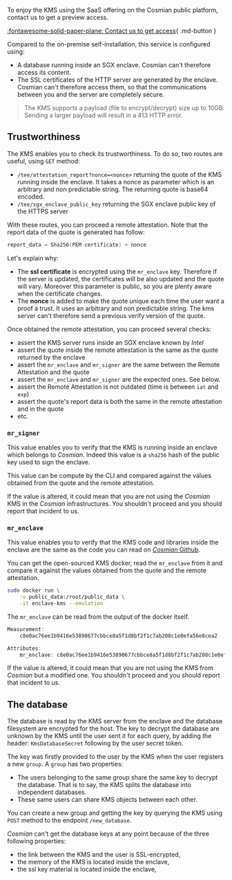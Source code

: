 To enjoy the KMS using the SaaS offering on the Cosmian public platform, contact us to get a preview access.

[:fontawesome-solid-paper-plane: Contact us to get access](mailto:hello@cosmian.com?subject=KMS%20Access){ .md-button }

Compared to the on-premise self-installation, this service is configured using:

- A database running inside an SGX enclave. Cosmian can't therefore access its content.
- The SSL certificates of the HTTP server are generated by the enclave. Cosmian can't therefore access them, so that the communications between you and the server are completely secure.

> The KMS supports a payload (file to encrypt/decrypt) size up to 10GB. Sending a larger payload will result in a 413 HTTP error.

## Trustworthiness

The KMS enables you to check its trustworthiness. To do so, two routes are useful, using `GET` method:

- `/tee/attestation_report?nonce=<nonce>` returning the quote of the KMS running inside the enclave. It takes a nonce as parameter which is an arbitrary and non predictable string. The returning quote is base64 encoded.
- `/tee/sgx_enclave_public_key` returning the SGX enclave public key of the HTTPS server

With these routes, you can proceed a remote attestation. Note that the report data of the quote is generated has follow:

```c
report_data = Sha256(PEM certificate) + nonce
```

Let's explain why:

- The **ssl certificate** is encrypted using the `mr_enclave` key. Therefore if the server is updated, the certificates will be also updated and the quote will vary. Moreover this parameter is public, so you are plenty aware when the certificate changes.
- The **nonce** is added to make the quote unique each time the user want a proof a trust. It uses an arbitrary and non predictable string. The kms server can't therefore send a previous verify version of the quote.

Once obtained the remote attestation, you can proceed several checks:

- assert the KMS server runs inside an SGX enclave known by _Intel_
- assert the quote inside the remote attestation is the same as the quote returned by the enclave
- assert the `mr_enclave` and `mr_signer` are the same between the Remote Attestation and the quote
- assert the `mr_enclave` and `mr_signer` are the expected ones. See below.
- assert the Remote Attestation is not outdated (time is between `iat` and `exp`)
- assert the quote's report data is both the same in the remote attestation and in the quote
- etc.

### `mr_signer`

This value enables you to verify that the KMS is running inside an enclave which belongs to _Cosmian_. Indeed this value is a `sha256` hash of the public key used to sign the enclave.

This value can be compute by the CLI and compared against the values obtained from the quote and the remote attestation.

If the value is altered, it could mean that you are not using the _Cosmian_ KMS in the _Cosmian_ infrastructures. You shouldn't proceed and you should report that incident to us.

### `mr_enclave`

This value enables you to verify that the KMS code and libraries inside the enclave are the same as the code you can read on [_Cosmian_ Github](https://github.com/Cosmian).

You can get the open-sourced KMS docker, read the `mr_enclave` from it and compare it against the values obtained from the quote and the remote attestation.

```sh
sudo docker run \
    -v public_data:/root/public_data \
    -it enclave-kms --emulation
```

The `mr_enclave` can be read from the output of the docker itself.

```c
Measurement:
    c8e0ac76ee1b9416e53890677cbbce8a5f1d8bf2f1c7ab208c1e0efa56e8cea2

Attributes:
    mr_enclave: c8e0ac76ee1b9416e53890677cbbce8a5f1d8bf2f1c7ab208c1e0efa56e8cea2
```

If the value is altered, it could mean that you are not using the KMS from _Cosmian_ but a modified one. You shouldn't proceed and you should report that incident to us.

## The database

The database is read by the KMS server from the enclave and the database filesystem are encrypted for the host. The key to decrypt the database are unknown by the KMS until the user sent it for each query, by adding the header: `KmsDatabaseSecret` following by the user secret token.

The key was firstly provided to the user by the KMS when the user registers a new `group`. A `group` has two properties:

- The users belonging to the same group share the same key to decrypt the database. That is to say, the KMS splits the database into independent databases.
- These same users can share KMS objects between each other.

You can create a new group and getting the key by querying the KMS using `POST` method to the endpoint `/new_database`.

_Cosmian_ can't get the database keys at any point because of the three following properties:

- the link between the KMS and the user is SSL-encrypted,
- the memory of the KMS is located inside the enclave,
- the ssl key material is located inside the enclave,
